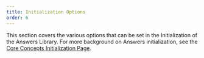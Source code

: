```yaml
---
title: Initialization Options
order: 6
---
```


This section covers the various options that can be set in the Initialization of the Answers Library. For more background on Answers initialization, see the [Core Concepts Initialization Page](/core-concepts/initialization).